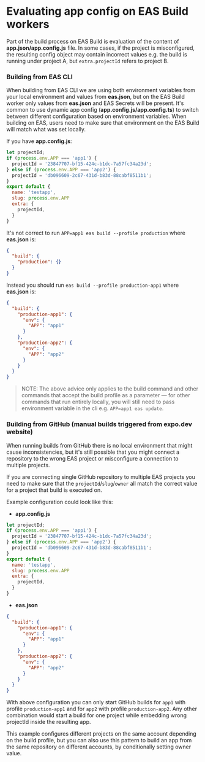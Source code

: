 # Evaluating app config on EAS Build workers

Part of the build process on EAS Build is evaluation of the content of **app.json/app.config.js** file. In some cases, if the project is misconfigured, the resulting config object may contain incorrect values e.g. the build is running under project A, but `extra.projectId` refers to project B.


### Building from EAS CLI

When building from EAS CLI we are using both environment variables from your local environment and values from **eas.json**, but on the EAS Build worker only values from **eas.json** and EAS Secrets will be present. It's common to use dynamic app config (**app.config.js/app.config.ts**) to switch between different configuration based on environment variables. When building on EAS, users need to make sure that environment on the EAS Build will match what was set locally.

If you have **app.config.js**:

```js
let projectId;
if (process.env.APP === 'app1') {
  projectId = '23847707-bf15-424c-b1dc-7a57fc34a23d';
} else if (process.env.APP === 'app2') {
  projectId = 'db096609-2c67-431d-b83d-88cabf8511b1';
}
export default {
  name: 'testapp',
  slug: process.env.APP
  extra: {
    projectId,
  }
}
```

It's not correct to run `APP=app1 eas build --profile production` where **eas.json** is:

```json
{
  "build": {
    "production": {}
  }
}
```


Instead you should run `eas build --profile production-app1` where **eas.json** is:

```json
{
  "build": {
    "production-app1": {
      "env": {
        "APP": "app1"
      }
    },
    "production-app2": {
      "env": {
        "APP": "app2"
      }
    }
  }
}
```

> NOTE: The above advice only applies to the build command and other commands that accept the build profile as a parameter — for other commands that run entirely locally, you will still need to pass environment variable in the cli e.g. `APP=app1 eas update`.


### Building from GitHub (manual builds triggered from expo.dev website)

When running builds from GitHub there is no local environment that might cause inconsistencies, but it's still possible that you might connect a repository to the wrong EAS project or misconfigure a connection to multiple projects.

If you are connecting single GitHub repository to multiple EAS projects you need to make sure that the `projectId`/`slug`/`owner` all match the correct value for a project that build is executed on.

Example configuration could look like this:

- **app.config.js**

```js
let projectId;
if (process.env.APP === 'app1') {
  projectId = '23847707-bf15-424c-b1dc-7a57fc34a23d';
} else if (process.env.APP === 'app2') {
  projectId = 'db096609-2c67-431d-b83d-88cabf8511b1';
}
export default {
  name: 'testapp',
  slug: process.env.APP
  extra: {
    projectId,
  }
}
```

- **eas.json**

```json
{
  "build": {
    "production-app1": {
      "env": {
        "APP": "app1"
      }
    },
    "production-app2": {
      "env": {
        "APP": "app2"
      }
    }
  }
}
```


With above configuration you can only start GitHub builds for `app1` with profile `production-app1` and for `app2` with profile `production-app2`. Any other combination would start a build for one project while embedding wrong projectId inside the resulting app.

This example configures different projects on the same account depending on the build profile, but you can also use this pattern to build an app from the same repository on different accounts, by conditionally setting owner value.
